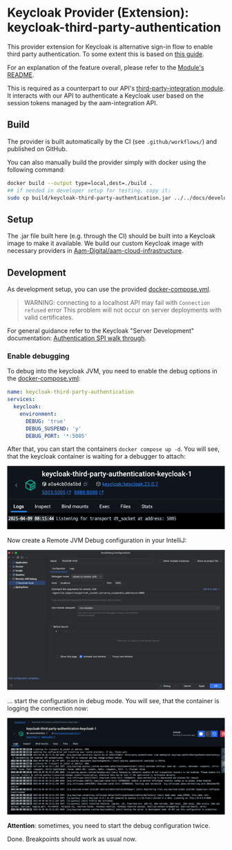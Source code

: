 # Keycloak Provider (Extension): keycloak-third-party-authentication

This provider extension for Keycloak is alternative sign-in flow to enable third party authentication.
To some extent this is based on [this guide](https://www.n-k.de/2023/03/keycloak-magic-login-link-passwordless.html). 

For an explanation of the feature overall, please refer to the [Module's README](../../docs/modules/third-party-authentication.md).

This is required as a counterpart to our API's [third-party-integration module](../aam-backend-service/src/main/kotlin/com/aamdigital/aambackendservice/thirdpartyauthentication/README.md).
It interacts with our API to authenticate a Keycloak user based on the session tokens managed by the aam-integration API.


## Build
The provider is built automatically by the CI (see `.github/workflows/`)
and published on GitHub.

You can also manually build the provider simply with docker using the following command:
```bash
docker build --output type=local,dest=./build .
## if needed in developer setup for testing, copy it:
sudo cp build/keycloak-third-party-authentication.jar ../../docs/developer/container-data/keycloak/providers/keycloak-third-party-authentication.jar
```


## Setup
The .jar file built here (e.g. through the CI) should be built into a Keycloak image to make it available.
We build our custom Keycloak image with necessary providers in [Aam-Digital/aam-cloud-infrastructure](https://github.com/Aam-Digital/aam-cloud-infrastructure/blob/main/application/aam-keycloak/Dockerfile).


## Development
As development setup, you can use the provided [docker-compose.yml](./docker-compose.yml).

> WARNING: connecting to a localhost API may fail with `Connection refused` error
> This problem will not occur on server deployments with valid certificates.

For general guidance refer to the Keycloak "Server Development" documentation: [Authentication SPI walk through](https://www.keycloak.org/docs/latest/server_development/index.html#_auth_spi_walkthrough).

### Enable debugging
To debug into the keycloak JVM, you need to enable the debug options in the [docker-compose.yml](./docker-compose.yml):

```yaml
name: keycloak-third-party-authentication
services:
  keycloak:
    environment:
      DEBUG: 'true'
      DEBUG_SUSPEND: 'y'
      DEBUG_PORT: '*:5005'
```

After that, you can start the containers `docker compose up -d`.
You will see, that the keycloak container is waiting for a debugger to attach:

![docs-debug-1.png](assets/docs-debug-1.png)

Now create a Remote JVM Debug configuration in your IntelliJ:

![docs-debug-2.png](assets/docs-debug-2.png)

... start the configuration in debug mode. You will see, that the container is logging the connection now:

![docs-debug-3.png](assets/docs-debug-3.png)

**Attention**: sometimes, you need to start the debug configuration twice.

Done. Breakpoints should work as usual now.
